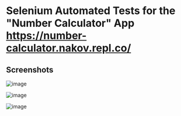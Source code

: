 # Selenium Automated Tests for the "Number Calculator" App https://number-calculator.nakov.repl.co/

## Screenshots
![image](https://user-images.githubusercontent.com/98229450/179397377-b641d5c4-a03b-41e9-a587-ff6f438fc69e.png)

![image](https://user-images.githubusercontent.com/98229450/179397504-d2b3101c-779f-437a-a008-9cac462c2012.png)

![image](https://user-images.githubusercontent.com/98229450/179397443-d053c613-92c2-424e-a82f-7dcf7ffcb734.png)
